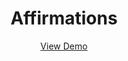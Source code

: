 <div align="center">
  <h1 align="center">Affirmations</h1>

  <p align="center">
    <a href="https://affirmations-mafzaldev.netlify.app/">View Demo</a>
  </p>
</div>